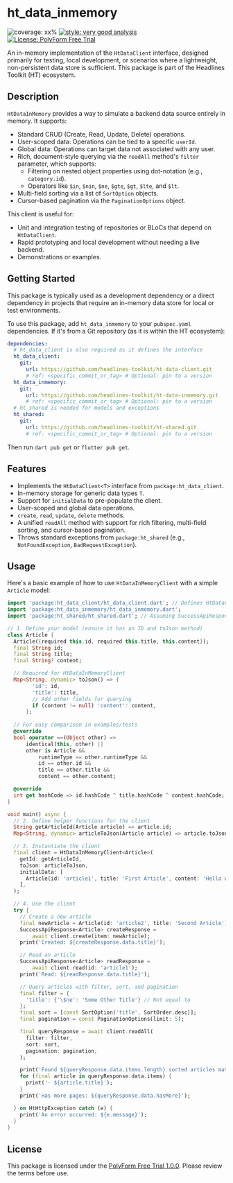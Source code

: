 # ht_data_inmemory

![coverage: xx%](https://img.shields.io/badge/coverage-97-green)
[![style: very good analysis](https://img.shields.io/badge/style-very_good_analysis-B22C89.svg)](https://pub.dev/packages/very_good_analysis)
[![License: PolyForm Free Trial](https://img.shields.io/badge/License-PolyForm%20Free%20Trial-blue)](https://polyformproject.org/licenses/free-trial/1.0.0)

An in-memory implementation of the `HtDataClient` interface, designed primarily for testing, local development, or scenarios where a lightweight, non-persistent data store is sufficient. This package is part of the Headlines Toolkit (HT) ecosystem.

## Description

`HtDataInMemory` provides a way to simulate a backend data source entirely in memory. It supports:
- Standard CRUD (Create, Read, Update, Delete) operations.
- User-scoped data: Operations can be tied to a specific `userId`.
- Global data: Operations can target data not associated with any user.
- Rich, document-style querying via the `readAll` method's `filter` parameter, which supports:
    - Filtering on nested object properties using dot-notation (e.g., `category.id`).
    - Operators like `$in`, `$nin`, `$ne`, `$gte`, `$gt`, `$lte`, and `$lt`.
- Multi-field sorting via a list of `SortOption` objects.
- Cursor-based pagination via the `PaginationOptions` object.

This client is useful for:
- Unit and integration testing of repositories or BLoCs that depend on `HtDataClient`.
- Rapid prototyping and local development without needing a live backend.
- Demonstrations or examples.

## Getting Started

This package is typically used as a development dependency or a direct dependency in projects that require an in-memory data store for local or test environments.

To use this package, add `ht_data_inmemory` to your `pubspec.yaml` dependencies. If it's from a Git repository (as it is within the HT ecosystem):

```yaml
dependencies:
  # ht_data_client is also required as it defines the interface
  ht_data_client:
    git:
      url: https://github.com/headlines-toolkit/ht-data-client.git
      # ref: <specific_commit_or_tag> # Optional: pin to a version
  ht_data_inmemory:
    git:
      url: https://github.com/headlines-toolkit/ht-data-inmemory.git
      # ref: <specific_commit_or_tag> # Optional: pin to a version
  # ht_shared is needed for models and exceptions
  ht_shared:
    git:
      url: https://github.com/headlines-toolkit/ht-shared.git
      # ref: <specific_commit_or_tag> # Optional: pin to a version
```

Then run `dart pub get` or `flutter pub get`.

## Features

- Implements the `HtDataClient<T>` interface from `package:ht_data_client`.
- In-memory storage for generic data types `T`.
- Support for `initialData` to pre-populate the client.
- User-scoped and global data operations.
- `create`, `read`, `update`, `delete` methods.
- A unified `readAll` method with support for rich filtering, multi-field sorting, and cursor-based pagination.
- Throws standard exceptions from `package:ht_shared` (e.g., `NotFoundException`, `BadRequestException`).

## Usage

Here's a basic example of how to use `HtDataInMemoryClient` with a simple `Article` model:

```dart
import 'package:ht_data_client/ht_data_client.dart'; // Defines HtDataClient
import 'package:ht_data_inmemory/ht_data_inmemory.dart';
import 'package:ht_shared/ht_shared.dart'; // Assuming SuccessApiResponse etc. are here

// 1. Define your model (ensure it has an ID and toJson method)
class Article {
  Article({required this.id, required this.title, this.content});
  final String id;
  final String title; 
  final String? content;

  // Required for HtDataInMemoryClient
  Map<String, dynamic> toJson() => {
        'id': id,
        'title': title,
        // Add other fields for querying
        if (content != null) 'content': content,
      };
  
  // For easy comparison in examples/tests
  @override
  bool operator ==(Object other) =>
      identical(this, other) ||
      other is Article &&
          runtimeType == other.runtimeType &&
          id == other.id &&
          title == other.title &&
          content == other.content;

  @override
  int get hashCode => id.hashCode ^ title.hashCode ^ content.hashCode;
}

void main() async {
  // 2. Define helper functions for the client
  String getArticleId(Article article) => article.id;
  Map<String, dynamic> articleToJson(Article article) => article.toJson();

  // 3. Instantiate the client
  final client = HtDataInMemoryClient<Article>(
    getId: getArticleId,
    toJson: articleToJson,
    initialData: [
      Article(id: 'article1', title: 'First Article', content: 'Hello world!'),
    ],
  );

  // 4. Use the client
  try {
    // Create a new article
    final newArticle = Article(id: 'article2', title: 'Second Article');
    SuccessApiResponse<Article> createResponse =
        await client.create(item: newArticle);
    print('Created: ${createResponse.data.title}');

    // Read an article
    SuccessApiResponse<Article> readResponse =
        await client.read(id: 'article1');
    print('Read: ${readResponse.data.title}');

    // Query articles with filter, sort, and pagination
    final filter = {
      'title': {'\$ne': 'Some Other Title'} // Not equal to
    };
    final sort = [const SortOption('title', SortOrder.desc)];
    final pagination = const PaginationOptions(limit: 5);

    final queryResponse = await client.readAll(
      filter: filter,
      sort: sort,
      pagination: pagination,
    );

    print('Found ${queryResponse.data.items.length} sorted articles matching query:');
    for (final article in queryResponse.data.items) {
      print('- ${article.title}');
    }
    print('Has more pages: ${queryResponse.data.hasMore}');

  } on HtHttpException catch (e) {
    print('An error occurred: ${e.message}');
  }
}
```

## License

This package is licensed under the [PolyForm Free Trial 1.0.0](LICENSE). Please review the terms before use.
